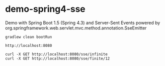 # demo-spring4-sse

Demo with Spring Boot 1.5 (Spring 4.3) and Server-Sent Events powered by org.springframework.web.servlet.mvc.method.annotation.SseEmitter
  
```
gradlew clean bootRun
```

```
http://localhost:8080
```

```
curl -X GET http://localhost:8080/sse/infinite
curl -X GET http://localhost:8080/sse/finite/12
```
